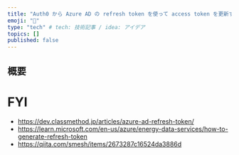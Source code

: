 ```yaml
---
title: "Auth0 から Azure AD の refresh token を使って access token を更新する"
emoji: "🐙"
type: "tech" # tech: 技術記事 / idea: アイデア
topics: []
published: false
---
```


## 概要

# FYI
- https://dev.classmethod.jp/articles/azure-ad-refresh-token/
- https://learn.microsoft.com/en-us/azure/energy-data-services/how-to-generate-refresh-token
- https://qiita.com/smesh/items/2673287c16524da3886d